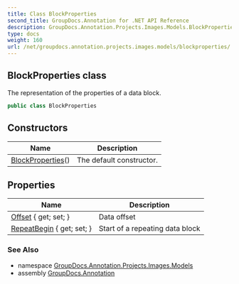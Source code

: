 ```yaml
---
title: Class BlockProperties
second_title: GroupDocs.Annotation for .NET API Reference
description: GroupDocs.Annotation.Projects.Images.Models.BlockProperties class. The representation of the properties of a data block
type: docs
weight: 160
url: /net/groupdocs.annotation.projects.images.models/blockproperties/
---
```

## BlockProperties class

The representation of the properties of a data block.

```csharp
public class BlockProperties
```

## Constructors

| Name | Description |
| --- | --- |
| [BlockProperties](blockproperties/)() | The default constructor. |

## Properties

| Name | Description |
| --- | --- |
| [Offset](../../groupdocs.annotation.projects.images.models/blockproperties/offset/) { get; set; } | Data offset |
| [RepeatBegin](../../groupdocs.annotation.projects.images.models/blockproperties/repeatbegin/) { get; set; } | Start of a repeating data block |

### See Also

* namespace [GroupDocs.Annotation.Projects.Images.Models](../../groupdocs.annotation.projects.images.models/)
* assembly [GroupDocs.Annotation](../../)


